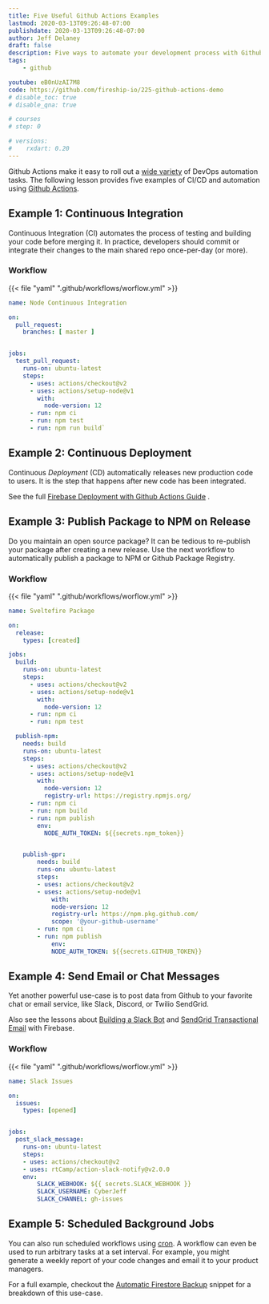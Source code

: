 ```yaml
---
title: Five Useful Github Actions Examples
lastmod: 2020-03-13T09:26:48-07:00
publishdate: 2020-03-13T09:26:48-07:00
author: Jeff Delaney
draft: false
description: Five ways to automate your development process with Github Actions
tags: 
    - github

youtube: eB0nUzAI7M8
code: https://github.com/fireship-io/225-github-actions-demo
# disable_toc: true
# disable_qna: true

# courses
# step: 0

# versions:
#    rxdart: 0.20
---
```


Github Actions make it easy to roll out a [wide variety](https://github.com/sdras/awesome-actions) of DevOps automation tasks. The following lesson provides five examples of CI/CD and automation using [Github Actions](https://github.com/features/actions). 

## Example 1: Continuous Integration

Continuous Integration (CI) automates the process of testing and building your code before merging it. In practice, developers should commit or integrate their changes to the main shared repo once-per-day (or more). 


### Workflow

{{< file "yaml" ".github/workflows/worflow.yml" >}}
```yaml
name: Node Continuous Integration

on:
  pull_request:
    branches: [ master ]


jobs:
  test_pull_request:
    runs-on: ubuntu-latest
    steps:
      - uses: actions/checkout@v2
      - uses: actions/setup-node@v1
        with:
          node-version: 12
      - run: npm ci
      - run: npm test
      - run: npm run build`
```

## Example 2: Continuous Deployment

Continuous *Deployment* (CD) automatically releases new production code to users. It is the step that happens after new code has been integrated. 

See the full [Firebase Deployment with Github Actions Guide](/snippets/github-actions-deploy-angular-to-firebase-hosting/) .


## Example 3: Publish Package to NPM on Release

Do you maintain an open source package? It can be tedious to re-publish your package after creating a new release. Use the next workflow to automatically publish a package to NPM or Github Package Registry. 

### Workflow

{{< file "yaml" ".github/workflows/worflow.yml" >}}

```yaml
name: Sveltefire Package

on:
  release:
    types: [created]

jobs:
  build:
    runs-on: ubuntu-latest
    steps:
      - uses: actions/checkout@v2
      - uses: actions/setup-node@v1
        with:
          node-version: 12
      - run: npm ci
      - run: npm test

  publish-npm:
    needs: build
    runs-on: ubuntu-latest
    steps:
      - uses: actions/checkout@v2
      - uses: actions/setup-node@v1
        with:
          node-version: 12
          registry-url: https://registry.npmjs.org/
      - run: npm ci
      - run: npm build
      - run: npm publish
        env:
          NODE_AUTH_TOKEN: ${{secrets.npm_token}}


    publish-gpr:
        needs: build
        runs-on: ubuntu-latest
        steps:
        - uses: actions/checkout@v2
        - uses: actions/setup-node@v1
            with:
            node-version: 12
            registry-url: https://npm.pkg.github.com/
            scope: '@your-github-username'
        - run: npm ci
        - run: npm publish
            env:
            NODE_AUTH_TOKEN: ${{secrets.GITHUB_TOKEN}}
```


## Example 4: Send Email or Chat Messages

Yet another powerful use-case is to post data from Github to your favorite chat or email service, like Slack, Discord, or Twilio SendGrid. 

Also see the lessons about [Building a Slack Bot](https://fireship.io/lessons/how-to-build-a-slack-bot/) and [SendGrid Transactional Email](https://fireship.io/lessons/sendgrid-transactional-email-guide/) with Firebase.

### Workflow

{{< file "yaml" ".github/workflows/worflow.yml" >}}
```yaml
name: Slack Issues

on:
  issues:
    types: [opened]


jobs:
  post_slack_message:
    runs-on: ubuntu-latest
    steps:
    - uses: actions/checkout@v2
    - uses: rtCamp/action-slack-notify@v2.0.0
    env:
        SLACK_WEBHOOK: ${{ secrets.SLACK_WEBHOOK }}
        SLACK_USERNAME: CyberJeff 
        SLACK_CHANNEL: gh-issues
```


## Example 5: Scheduled Background Jobs

You can also run scheduled workflows using [cron](/snippets/crontab-crash-course/). A workflow can even be used to run arbitrary tasks at a set interval. For example, you might generate a weekly report of your code changes and email it to your product managers. 


For a full example, checkout the [Automatic Firestore Backup](/snippets/firestore-automated-backups/) snippet for a breakdown of this use-case. 

